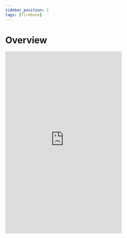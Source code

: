 ```yaml
---
sidebar_position: 1
tags: [firebase]
---
```


# Overview

<iframe src="https://docs.google.com/presentation/d/e/2PACX-1vQpxgooYdmwl8e1OOvLxcxVAXHzqWv31OyPTaAXoJhFRiWOOpSlvzF2Bld2xiiqcFpmaNwjWqLECFbL/embed?start=false&loop=false&delayms=3000" frameborder="0" width="365" height="569" allowfullscreen="true" mozallowfullscreen="true" webkitallowfullscreen="true"></iframe>